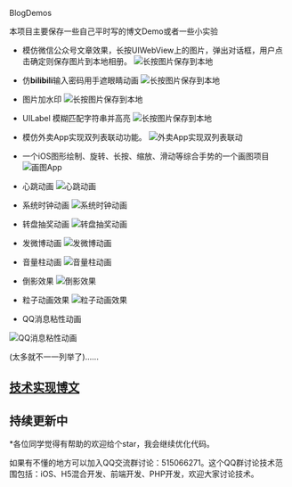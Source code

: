 BlogDemos

本项目主要保存一些自己平时写的博文Demo或者一些小实验







- 模仿微信公众号文章效果，长按UIWebView上的图片，弹出对话框，用户点击确定则保存图片到本地相册。
    ![长按图片保存到本地](https://github.com/FantasticLBP/BlogDemos/raw/master/image/QQ20180610-235159@2x.png)

- 仿**bilibili**输入密码用手遮眼睛动画
    ![长按图片保存到本地](https://github.com/FantasticLBP/BlogDemos/blob/master/image/QQ20180610-235258-HD.gif?raw=true)

- 图片加水印
    ![长按图片保存到本地](https://raw.githubusercontent.com/FantasticLBP/BlogDemos/master/image/QQ20180610-235342%402x.png)


-  UILabel 模糊匹配字符串并高亮
    ![长按图片保存到本地](https://github.com/FantasticLBP/BlogDemos/blob/master/image/QQ20180610-235439@2x.png?raw=true)

- 模仿外卖App实现双列表联动功能。
    ![外卖App实现双列表联动](https://github.com/FantasticLBP/BlogDemos/raw/master/image/QQ20180610-235402@2x.png)
-  一个iOS图形绘制、旋转、长按、缩放、滑动等综合手势的一个画图项目
  ![画图App](https://raw.githubusercontent.com/FantasticLBP/BlogDemos/master/image/屏幕快照%202018-01-02%20下午10.12.57.png)

-  心跳动画
     ![心跳动画](https://github.com/FantasticLBP/BlogDemos/raw/master/image/2018-01-10%2022_56_34.gif)

- 系统时钟动画
        ![系统时钟动画](https://github.com/FantasticLBP/BlogDemos/raw/master/image/2018-01-10%2023_23_06.gif)

-  转盘抽奖动画
    ![转盘抽奖动画](https://raw.githubusercontent.com/FantasticLBP/BlogDemos/master/image/抽奖转盘动画.gif)


-  发微博动画
     ![发微博动画]()

-  音量柱动画
     ![音量柱动画](https://fantasticlbp.gitbooks.io/knowledge-kit/content/assets/QmW9ACfS9P5orau43H7gxuxsU4RVMDPD7mPnDKq4pgLmzr.gif)


-  倒影效果
     ![倒影效果](https://fantasticlbp.gitbooks.io/knowledge-kit/content/assets/QmQrU8UxSytnKbWcDVpY5mdy6kmiSHpzyqwt8GykWKNEY2.png)

-  粒子动画效果
     ![粒子动画效果](https://fantasticlbp.gitbooks.io/knowledge-kit/assets/QQ20180610-235637-HD.gif)


-  QQ消息粘性动画

![QQ消息粘性动画](https://fantasticlbp.gitbooks.io/knowledge-kit/content/assets/QmUhGFJgxj6ofpvZp6MK3bqaH2hLgq9vfKsnwDmMisahGu.gif)

(太多就不一一列举了)......
 

 ## [技术实现博文](https://fantasticlbp.gitbooks.io/knowledge-kit/chapter1/313001-fang-wei-bo-dan-huang-dong-hua.html)
 ## 持续更新中

*各位同学觉得有帮助的欢迎给个star，我会继续优化代码。

如果有不懂的地方可以加入QQ交流群讨论：515066271。这个QQ群讨论技术范围包括：iOS、H5混合开发、前端开发、PHP开发，欢迎大家讨论技术。
